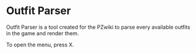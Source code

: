 # Outfit Parser
Outfit Parser is a tool created for the PZwiki to parse every available outfits in the game and render them.

To open the menu, press X.